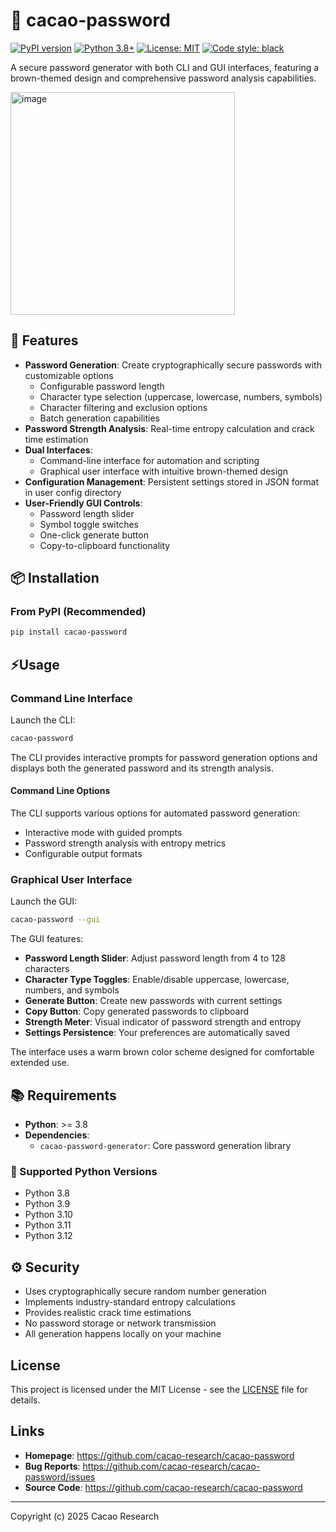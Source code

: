 # 🍫 cacao-password

[![PyPI version](https://badge.fury.io/py/cacao-password.svg)](https://badge.fury.io/py/cacao-password)
[![Python 3.8+](https://img.shields.io/badge/python-3.8+-blue.svg)](https://www.python.org/downloads/)
[![License: MIT](https://img.shields.io/badge/License-MIT-yellow.svg)](https://opensource.org/licenses/MIT)
[![Code style: black](https://img.shields.io/badge/code%20style-black-000000.svg)](https://github.com/psf/black)


A secure password generator with both CLI and GUI interfaces, featuring a brown-themed design and comprehensive password analysis capabilities.

<img width="359" height="356" alt="image" src="https://github.com/user-attachments/assets/7356a059-b49c-4233-9039-ad55d79e53cb" />

## 🌟 Features

- **Password Generation**: Create cryptographically secure passwords with customizable options
  - Configurable password length
  - Character type selection (uppercase, lowercase, numbers, symbols)
  - Character filtering and exclusion options
  - Batch generation capabilities
- **Password Strength Analysis**: Real-time entropy calculation and crack time estimation
- **Dual Interfaces**: 
  - Command-line interface for automation and scripting
  - Graphical user interface with intuitive brown-themed design
- **Configuration Management**: Persistent settings stored in JSON format in user config directory
- **User-Friendly GUI Controls**:
  - Password length slider
  - Symbol toggle switches
  - One-click generate button
  - Copy-to-clipboard functionality

## 📦 Installation

### From PyPI (Recommended)

```bash
pip install cacao-password
```

## ⚡Usage

### Command Line Interface

Launch the CLI:
```bash
cacao-password
```

The CLI provides interactive prompts for password generation options and displays both the generated password and its strength analysis.

#### Command Line Options

The CLI supports various options for automated password generation:
- Interactive mode with guided prompts
- Password strength analysis with entropy metrics
- Configurable output formats

### Graphical User Interface

Launch the GUI:
```bash
cacao-password --gui
```

The GUI features:
- **Password Length Slider**: Adjust password length from 4 to 128 characters
- **Character Type Toggles**: Enable/disable uppercase, lowercase, numbers, and symbols
- **Generate Button**: Create new passwords with current settings
- **Copy Button**: Copy generated passwords to clipboard
- **Strength Meter**: Visual indicator of password strength and entropy
- **Settings Persistence**: Your preferences are automatically saved

The interface uses a warm brown color scheme designed for comfortable extended use.

## 📚 Requirements

- **Python**: >= 3.8
- **Dependencies**:
  - `cacao-password-generator`: Core password generation library

### 🐍 Supported Python Versions

- Python 3.8
- Python 3.9
- Python 3.10
- Python 3.11
- Python 3.12

## ⚙️ Security

- Uses cryptographically secure random number generation
- Implements industry-standard entropy calculations
- Provides realistic crack time estimations
- No password storage or network transmission
- All generation happens locally on your machine

## License

This project is licensed under the MIT License - see the [LICENSE](LICENSE) file for details.

## Links

- **Homepage**: https://github.com/cacao-research/cacao-password
- **Bug Reports**: https://github.com/cacao-research/cacao-password/issues
- **Source Code**: https://github.com/cacao-research/cacao-password

---

Copyright (c) 2025 Cacao Research
